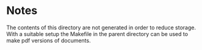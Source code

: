 # Notes

The contents of this directory are not generated in order to reduce storage.
With a suitable setup the Makefile in the parent directory can be used
to make pdf versions of documents.
